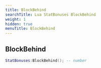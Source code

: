 ```yaml
---
title: BlockBehind
searchTitle: Lua StatBonuses BlockBehind
weight: 1
hidden: true
menuTitle: BlockBehind
---
```

## BlockBehind
```lua
StatBonuses:BlockBehind(); -- number
```